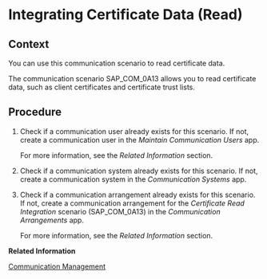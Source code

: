 <!-- loio6d012f4fe6af4440ab530e7bce06ed7c -->

# Integrating Certificate Data \(Read\)



<a name="loio6d012f4fe6af4440ab530e7bce06ed7c__CertificateData_context"/>

## Context

You can use this communication scenario to read certificate data.

The communication scenario SAP\_COM\_0A13 allows you to read certificate data, such as client certificates and certificate trust lists.



<a name="loio6d012f4fe6af4440ab530e7bce06ed7c__CertificateData_steps"/>

## Procedure

1.  Check if a communication user already exists for this scenario. If not, create a communication user in the *Maintain Communication Users* app.

    For more information, see the *Related Information* section.

2.  Check if a communication system already exists for this scenario. If not, create a communication system in the *Communication Systems* app.

3.  Check if a communication arrangement already exists for this scenario. If not, create a communication arrangement for the *Certificate Read Integration* scenario \(SAP\_COM\_0A13\) in the *Communication Arrangements* app.

    For more information, see the *Related Information* section.


**Related Information**  


[Communication Management](../50-administration-and-ops/communication-management-2e84a10.md "The communication management apps allow you to integrate your system or solution with other systems to enable data exchange.")

